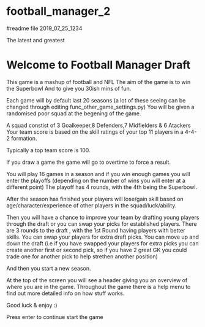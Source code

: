 # football_manager_2
#readme file 2019_07_25_1234

The latest and greatest


Welcome to Football Manager Draft
===============
This game is a mashup of football and NFL
The aim of the game is to win the Superbowl
And to give you 30ish mins of fun.

Each game will by default last 20 seasons (a lot of these seeing can be changed through editing func_other_game_settings.py)
You will be given a randomised poor squad at the begening of the game.

A squad constist of 3 Goalkeeper,8 Defenders,7 Midfielders & 6 Atackers
Your team score is based on the skill ratings of your top 11 players in a 4-4-2 formation.

Typically a top team score is 100.

If you draw a game the game will go to overtime to force a result.

You will play 16 games in a season and if you win enough games you will enter the playoffs (depending on the number of wins you will enter at a different point)
The playoff has 4 rounds, with the 4th being the Superbowl.

After the season has finished your players will lose/gain skill based on age/character/experience of other players in the squad/luck/ability.

Then you will have a chance to improve your team by drafting young players through the draft or you can swap your picks for established players.
There are 3 rounds to the draft , with the 1st Round having players with better skills.
You can swap your players for extra draft picks.
You can move up and down the draft (i.e if you have swapped your players for extra picks you can create another first or second pick, so if you have 2 great GK you could trade one for another pick to help strethen another position)

And then you start a new season.

At the top of the screen you will see a header giving you an overview of where you are in the game.
Throughout the game there is a help menu to find out more detailed info on how stuff works.


Good luck & enjoy :)

Press enter to continue start the game


